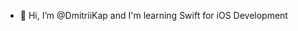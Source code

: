 - 👋 Hi, I’m @DmitriiKap and I'm learning Swift for iOS Development

<!---
dmitriiKap/dmitriiKap is a ✨ special ✨ repository because its `README.md` (this file) appears on your GitHub profile.
You can click the Preview link to take a look at your changes.
--->
